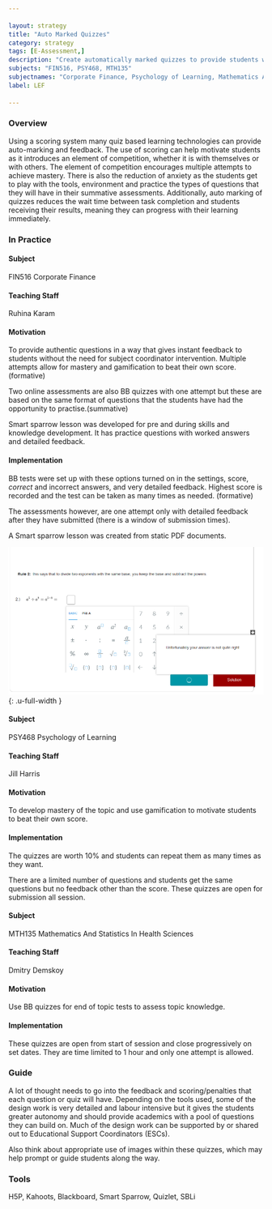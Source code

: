 ```yaml
---

layout: strategy
title: "Auto Marked Quizzes"
category: strategy
tags: [E-Assessment,]
description: "Create automatically marked quizzes to provide students with instant feedback."
subjects: "FIN516, PSY468, MTH135"
subjectnames: "Corporate Finance, Psychology of Learning, Mathematics And Statistics In Health Sciences"
label: LEF

---
```


### Overview

Using a scoring system many quiz based learning technologies can provide auto-marking and feedback. The use of scoring can help motivate students as it introduces an element of competition, whether it is with themselves or with others. The element of competition encourages multiple attempts to achieve mastery. There is also the reduction of anxiety as the students get to play with the tools, environment and practice the types of questions that they will have in their summative assessments. Additionally, auto marking of quizzes reduces the wait time between task completion and students receiving their results, meaning they can progress with their learning immediately.

### In Practice
<div class="u-release practice" >

<div class="practice-item">
<div class="practice-content" markdown="1">

#### Subject

FIN516 Corporate Finance

#### Teaching Staff

Ruhina Karam

#### Motivation

To provide authentic questions in a way that gives instant feedback to students without the need for subject coordinator intervention. Multiple attempts allow for mastery and gamification to beat their own score.(formative)

Two online assessments are also BB quizzes with one attempt but these are based on the same format of questions that the students have had the opportunity to practise.(summative)

Smart sparrow lesson was developed for pre and during skills and knowledge development. It has practice questions with worked answers and detailed feedback.

#### Implementation

BB tests were set up with these options turned on in the settings, score, *correct* and incorrect answers, and very detailed feedback. Highest score is recorded and the test can be taken as many times as needed. (formative)

The assessments however, are one attempt only with detailed feedback after they have submitted (there is a window of submission times).

A Smart sparrow lesson was created from static PDF documents.

![Example Question](../images/practices/auto-marked-quizzes-FIN516.png){: .u-full-width
}

</div>
</div>

<div class="practice-item">
<div class="practice-content" markdown="1">

#### Subject

PSY468 Psychology of Learning

#### Teaching Staff

Jill Harris

#### Motivation

To develop mastery of the topic and use gamification to motivate students to beat their own score.

#### Implementation

The quizzes are worth 10% and students can repeat them as many times as they want.

There are a limited number of questions and students get the same questions but no feedback other than the score. These quizzes are open for submission all session.

</div>
</div>

<div class="practice-item">
<div class="practice-content" markdown="1">

#### Subject

MTH135 Mathematics And Statistics In Health Sciences

#### Teaching Staff

Dmitry Demskoy

#### Motivation

Use BB quizzes for end of topic tests to assess topic knowledge.

#### Implementation

These quizzes are open from start of session and close progressively on set dates. They are time limited to 1 hour and only one attempt is allowed.

</div>
</div>
</div>

### Guide

A lot of thought needs to go into the feedback and scoring/penalties that each question or quiz will have. Depending on the tools used, some of the design work is very detailed and labour intensive but it gives the students greater autonomy and should provide academics with a pool of questions they can build on. Much of the design work can be supported by or shared out to Educational Support Coordinators (ESCs).

Also think about appropriate use of images within these quizzes, which may help prompt or guide students along the way.

### Tools

H5P, Kahoots, Blackboard, Smart Sparrow, Quizlet, SBLi

